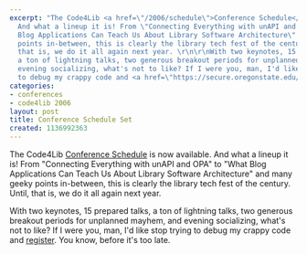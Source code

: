 ```yaml
---
excerpt: "The Code4Lib <a href=\"/2006/schedule\">Conference Schedule</a> is now available.
  And what a lineup it is! From \"Connecting Everything with unAPI and OPA\" to \"What
  Blog Applications Can Teach Us About Library Software Architecture\" and many geeky
  points in-between, this is clearly the library tech fest of the century. Until,
  that is, we do it all again next year. \r\n\r\nWith two keynotes, 15 prepared talks,
  a ton of lightning talks, two generous breakout periods for unplanned mayhem, and
  evening socializing, what's not to like? If I were you, man, I'd like stop trying
  to debug my crappy code and <a href=\"https://secure.oregonstate.edu/ocse/register.php?event=108\">register</a>."
categories:
- conferences
- code4lib 2006
layout: post
title: Conference Schedule Set
created: 1136992363
---
```

The Code4Lib <a href="/2006/schedule">Conference Schedule</a> is now available. And what a lineup it is! From "Connecting Everything with unAPI and OPA" to "What Blog Applications Can Teach Us About Library Software Architecture" and many geeky points in-between, this is clearly the library tech fest of the century. Until, that is, we do it all again next year. 

With two keynotes, 15 prepared talks, a ton of lightning talks, two generous breakout periods for unplanned mayhem, and evening socializing, what's not to like? If I were you, man, I'd like stop trying to debug my crappy code and <a href="https://secure.oregonstate.edu/ocse/register.php?event=108">register</a>. You know, before it's too late.
